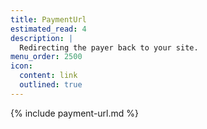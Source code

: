 ```yaml
---
title: PaymentUrl
estimated_read: 4
description: |
  Redirecting the payer back to your site.
menu_order: 2500
icon:
  content: link
  outlined: true
---
```


{% include payment-url.md %}

